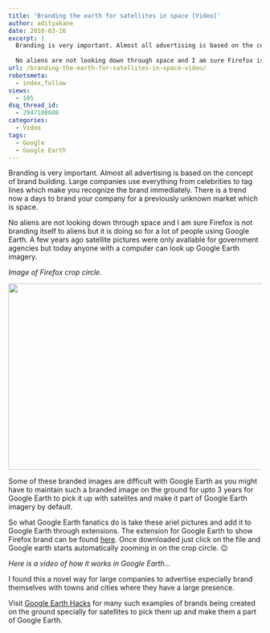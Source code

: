```yaml
---
title: 'Branding the earth for satellites in space [Video]'
author: adityakane
date: 2010-03-16
excerpt: |
  Branding is very important. Almost all advertising is based on the concept of brand building. Large companies use everything from celebrities to tag lines which make you recognize the brand immediately. There is a trend now a days to brand your company for a previously unknown market which is space.
  
  No aliens are not looking down through space and I am sure Firefox is not branding itself to aliens but it is doing so for a lot of people using Google Earth. A few years ago satellite pictures were only available for government agencies but today anyone with a computer can look up Google Earth imagery.
url: /branding-the-earth-for-satellites-in-space-video/
robotsmeta:
  - index,follow
views:
  - 105
dsq_thread_id:
  - 2947108608
categories:
  - Video
tags:
  - Google
  - Google Earth
---
```

Branding is very important. Almost all advertising is based on the concept of brand building. Large companies use everything from celebrities to tag lines which make you recognize the brand immediately. There is a trend now a days to brand your company for a previously unknown market which is space.

No aliens are not looking down through space and I am sure Firefox is not branding itself to aliens but it is doing so for a lot of people using Google Earth. A few years ago satellite pictures were only available for government agencies but today anyone with a computer can look up Google Earth imagery.

*Image of Firefox crop circle.*

<a rel="attachment wp-att-21954" href="http://devilsworkshop.org/branding-the-earth-for-satellites-in-space-video/firefox_crop_circle/"><img class="alignnone size-full wp-image-21954" title="firefox_crop_circle" src="http://cdn.devilsworkshop.org/files/2010/03/firefox_crop_circle.png" alt="" width="550" height="371" /></a>

Some of these branded images are difficult with Google Earth as you might have to maintain such a branded image on the ground for upto 3 years for Google Earth to pick it up with satelites and make it part of Google Earth imagery by default.

So what Google Earth fanatics do is take these ariel pictures and add it to Google Earth through extensions. The extension for Google Earth to show Firefox brand can be found <a href="http://www.gearthhacks.com/dlfile20533/Firefox-Logo-Crop-Circle.htm" onclick="_gaq.push(['_trackEvent', 'outbound-article', 'http://www.gearthhacks.com/dlfile20533/Firefox-Logo-Crop-Circle.htm', 'here']);" >here</a>. Once downloaded just click on the file and Google earth starts automatically zooming in on the crop circle. 😉

*Here is a video of how it works in Google Earth&#8230;*  


I found this a novel way for large companies to advertise especially brand themselves with towns and cities where they have a large presence.

Visit <a href="http://www.gearthhacks.com/downloads/search.php?s=logo" onclick="_gaq.push(['_trackEvent', 'outbound-article', 'http://www.gearthhacks.com/downloads/search.php?s=logo', 'Google Earth Hacks']);" >Google Earth Hacks</a> for many such examples of brands being created on the ground specially for satellites to pick them up and make them a part of Google Earth.
